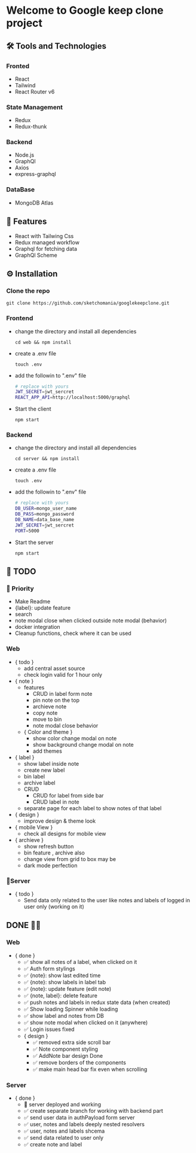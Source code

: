 # Welcome to Google keep clone project

## 🛠️ Tools and Technologies

### Fronted

- React
- Tailwind
- React Router v6

### State Management

- Redux
- Redux-thunk

### Backend

- Node.js
- GraphQl
- Axios
- express-graphql

### DataBase

- MongoDB Atlas

## 📄 Features

- React with Tailwing Css
- Redux managed workflow
- Graphql for fetching data
- GraphQl Scheme

## ⚙️ Installation

### Clone the repo

```
git clone https://github.com/sketchomania/googlekeepclone.git
```

### Frontend

- change the directory and install all dependencies

  ```
  cd web && npm install
  ```

- create a .env file
  ```
  touch .env
  ```
- add the followin to ".env" file
  ```bash
  # replace with yours
  JWT_SECRET=jwt_sercret
  REACT_APP_API=http://localhost:5000/graphql
  ```
- Start the client
  ```
  npm start
  ```

### Backend

- change the directory and install all dependencies

  ```
  cd server && npm install
  ```

- create a .env file
  ```
  touch .env
  ```
- add the followin to ".env" file
  ```bash
  # replace with yours
  DB_USER=mongo_user_name
  DB_PASS=mongo_password
  DB_NAME=data_base_name
  JWT_SECRET=jwt_sercret
  PORT=5000
  ```
- Start the server
  ```
  npm start
  ```

## 📃 TODO

### 📌 Priority

- Make Readme
- {label}: update feature
- search
- note modal close when clicked outside note modal (behavior)
- docker integration
- Cleanup functions, check where it can be used

### Web

- { todo }
  - add central asset source
  - check login valid for 1 hour only
- { note }
  - features
    - CRUD in label form note
    - pin note on the top
    - archieve note
    - copy note
    - move to bin
    - note modal close behavior
  - { Color and theme }
    - show color change modal on note
    - show background change modal on note
    - add themes
- { label }
  - show label inside note
  - create new label
  - bin label
  - archive label
  - CRUD
    - CRUD for label from side bar
    - CRUD label in note
  - separate page for each label to show notes of that label
- { design }
  - improve design & theme look
- { mobile View }
  - check all designs for mobile view
- { archieve }
  - show refresh button
  - bin feature , archive also
  - change view from grid to box may be
  - dark mode perfection

### 📃Server

- { todo }
  - Send data only related to the user like notes and labels of logged in user only (working on it)

## DONE 🎉🎉

### Web

- { done }
  - ✅ show all notes of a label, when clicked on it
  - ✅ Auth form stylings
  - ✅ {note}: show last edited time
  - ✅ {note}: show labels in label tab
  - ✅ {note}: update feature (edit note)
  - ✅ {note, label}: delete feature
  - ✅ push notes and labels in redux state data (when created)
  - ✅ Show loading Spinner while loading
  - ✅ show label and notes from DB
  - ✅ show note modal when clicked on it (anywhere)
  - ✅ Login issues fixed
  - { design }
    - ✅ removed extra side scroll bar
    - ✅ Note component styling
    - ✅ AddNote bar design Done
    - ✅ remove borders of the components
    - ✅ make main head bar fix even when scrolling

### Server

- { done }
  - 🎉 server deployed and working
  - ✅ create separate branch for working with backend part
  - ✅ send user data in authPayload form server
  - ✅ user, notes and labels deeply nested resolvers
  - ✅ user, notes and labels shcema
  - ✅ send data related to user only
  - ✅ create note and label
